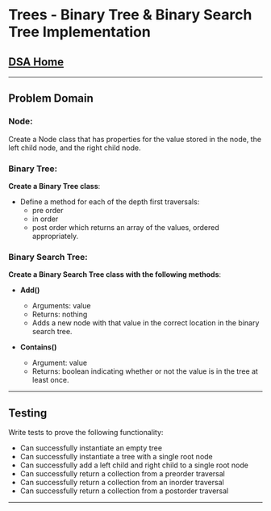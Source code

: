 # Trees - Binary Tree & Binary Search Tree Implementation

## [DSA Home](https://mistidinzy.github.io/data-structures-and-algorithms/)

---

## Problem Domain

### **Node**:

Create a Node class that has properties for the value stored in the node, the left child node, and the right child node.

### **Binary Tree**:

**Create a Binary Tree class**:

* Define a method for each of the depth first traversals:
  * pre order
  * in order
  * post order which returns an array of the values, ordered appropriately.

### **Binary Search Tree**:

**Create a Binary Search Tree class with the following methods**:

* **Add()**
  * Arguments: value
  * Returns: nothing
  * Adds a new node with that value in the correct location in the binary search tree.

* **Contains()**
  * Argument: value
  * Returns: boolean indicating whether or not the value is in the tree at least once.

---

## Testing

Write tests to prove the following functionality:

* Can successfully instantiate an empty tree
* Can successfully instantiate a tree with a single root node
* Can successfully add a left child and right child to a single root node
* Can successfully return a collection from a preorder traversal
* Can successfully return a collection from an inorder traversal
* Can successfully return a collection from a postorder traversal

---

